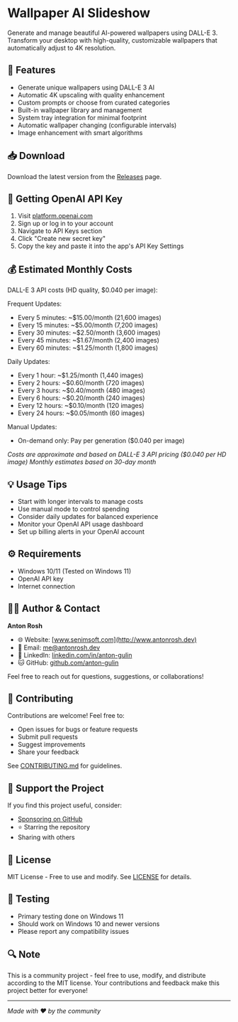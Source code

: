 # Wallpaper AI Slideshow

Generate and manage beautiful AI-powered wallpapers using DALL-E 3. Transform your desktop with high-quality, customizable wallpapers that automatically adjust to 4K resolution.

## 🌟 Features
- Generate unique wallpapers using DALL-E 3 AI
- Automatic 4K upscaling with quality enhancement
- Custom prompts or choose from curated categories
- Built-in wallpaper library and management
- System tray integration for minimal footprint
- Automatic wallpaper changing (configurable intervals)
- Image enhancement with smart algorithms

## 📥 Download
Download the latest version from the [Releases](../../releases) page.

## 🔑 Getting OpenAI API Key
1. Visit [platform.openai.com](https://platform.openai.com)
2. Sign up or log in to your account
3. Navigate to API Keys section
4. Click "Create new secret key"
5. Copy the key and paste it into the app's API Key Settings

## 💰 Estimated Monthly Costs
DALL-E 3 API costs (HD quality, $0.040 per image):

Frequent Updates:
- Every 5 minutes: ~$15.00/month (21,600 images)
- Every 15 minutes: ~$5.00/month (7,200 images)
- Every 30 minutes: ~$2.50/month (3,600 images)
- Every 45 minutes: ~$1.67/month (2,400 images)
- Every 60 minutes: ~$1.25/month (1,800 images)

Daily Updates:
- Every 1 hour: ~$1.25/month (1,440 images)
- Every 2 hours: ~$0.60/month (720 images)
- Every 3 hours: ~$0.40/month (480 images)
- Every 6 hours: ~$0.20/month (240 images)
- Every 12 hours: ~$0.10/month (120 images)
- Every 24 hours: ~$0.05/month (60 images)

Manual Updates:
- On-demand only: Pay per generation ($0.040 per image)

*Costs are approximate and based on DALL-E 3 API pricing ($0.040 per HD image)*
*Monthly estimates based on 30-day month*

## 💡 Usage Tips
- Start with longer intervals to manage costs
- Use manual mode to control spending
- Consider daily updates for balanced experience
- Monitor your OpenAI API usage dashboard
- Set up billing alerts in your OpenAI account

## ⚙️ Requirements
- Windows 10/11 (Tested on Windows 11)
- OpenAI API key
- Internet connection

## 👨‍💻 Author & Contact
**Anton Rosh**
- 🌐 Website: [www.senimsoft.com](http://www.antonrosh.dev)
- 📧 Email: me@antonrosh.dev
- 💼 LinkedIn: [linkedin.com/in/anton-gulin](https://linkedin.com/in/antonrosh)
- 🐱 GitHub: [github.com/anton-gulin](https://github.com/antonrosh)

Feel free to reach out for questions, suggestions, or collaborations!

## 🤝 Contributing
Contributions are welcome! Feel free to:
- Open issues for bugs or feature requests
- Submit pull requests
- Suggest improvements
- Share your feedback

See [CONTRIBUTING.md](CONTRIBUTING.md) for guidelines.

## 💝 Support the Project
If you find this project useful, consider:
- [Sponsoring on GitHub](../../sponsors)
- ⭐ Starring the repository
- Sharing with others

## 📜 License
MIT License - Free to use and modify. See [LICENSE](LICENSE) for details.

## 🧪 Testing
- Primary testing done on Windows 11
- Should work on Windows 10 and newer versions
- Please report any compatibility issues

## 🔍 Note
This is a community project - feel free to use, modify, and distribute according to the MIT license. Your contributions and feedback make this project better for everyone!

---
*Made with ❤️ by the community*
